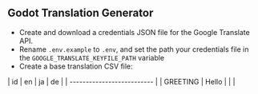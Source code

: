 ## Godot Translation Generator

- Create and download a credentials JSON file for the Google Translate API.
- Rename `.env.example` to `.env`, and set the path your credentials file in the `GOOGLE_TRANSLATE_KEYFILE_PATH` variable
- Create a base translation CSV file:

| id       | en    | ja | de |
| -------------------------- |
| GREETING | Hello |    |    |
